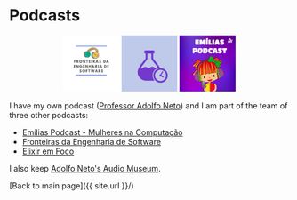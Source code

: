# Podcasts

<p align="center">
  <a href="https://fronteirases.github.io/"><img src="/images/fes.png" width="20%" title="Fronteiras da Engenharia de Software" alt="Fronteiras da Engenharia de Software"></a>
  <img src="/images/elixiremfoco.jpg" width="20%" title="Elixir em Foco" alt="Elixir em Foco">
  <img src="/images/emilias.jpg" width="20%" title="Emílias Podcast"  alt="Emílias Podcast">
</p>



I have my own podcast ([Professor Adolfo Neto](https://adolfont.github.io/extension/podcasts/adolfont)) and I am part of the team of three other podcasts:
- [Emílias Podcast - Mulheres na Computação](https://anchor.fm/emilias-podcast)
- [Fronteiras da Engenharia de Software](https://fronteirases.github.io/)
- [Elixir em Foco](http://elixiremfoco.com/)


I also keep [Adolfo Neto's Audio Museum](https://anchor.fm/adolfo-neto).


[Back to main page]({{ site.url }}/)

